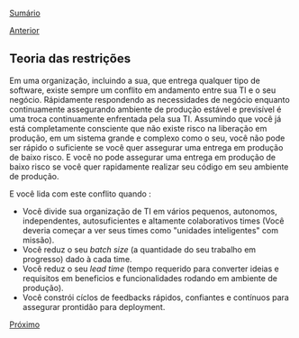 [Sumário](https://github.com/lucasfantacuci/DevOpsRevelado/blob/master/README.md)


[Anterior](https://github.com/lucasfantacuci/DevOpsRevelado/blob/master/CHAPTER01/1-3-TOYOTAIMPROVEMENTKATA.md)


## Teoria das restrições


Em uma organização, incluindo a sua, que entrega qualquer tipo de software, existe sempre um conflito em andamento entre sua TI e o seu negócio. Rápidamente respondendo as necessidades de negócio enquanto continuamente assegurando ambiente de produção estável e previsível é uma troca continuamente enfrentada pela sua TI. Assumindo que você já está completamente consciente que não existe risco na liberação em produção, em um sistema grande e complexo como o seu, você não pode ser rápido o suficiente se você quer assegurar uma entrega em produção de baixo risco. E você no pode assegurar uma entrega em produção de baixo risco se você quer rapidamente realizar seu código em seu ambiente de produção.


E você lida com este conflito quando : 


- Você divide sua organização de TI em vários pequenos, autonomos, independentes, autosuficientes e altamente colaborativos times (Você deveria começar a ver seus times como "unidades inteligentes" com missão).
- Você reduz o seu *batch size* (a quantidade do seu trabalho em progresso) dado à cada time.
- Você reduz o seu *lead time* (tempo requerido para converter ideias e requisitos em beneficios e funcionalidades rodando em ambiente de produção).
- Você constrói cíclos de feedbacks rápidos, confiantes e contínuos para assegurar prontidão para deployment.


[Próximo](https://github.com/lucasfantacuci/DevOpsRevelado/blob/master/CHAPTER01/1-5-AGILEMANIFESTO.md)
